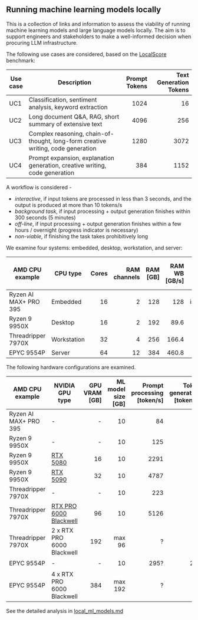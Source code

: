 ## Running machine learning models locally

This is a collection of links and information to assess the viability of
running machine learning models and large language models locally. The aim is
to support engineers and stakeholders to make a well-informed decision when
procuring LLM infrastructure.

The following use cases are considered, based on the [LocalScore](https://www.localscore.ai/about) benchmark:

| Use<br>case | Description                                                                      | Prompt<br>Tokens | Text Generation<br>Tokens |
|-------------|----------------------------------------------------------------------------------|-----------------:|--------------------------:|
| UC1         | Classification, sentiment analysis, keyword extraction                           | 1024             | 16                        |
| UC2         | Long document Q&A, RAG, short summary of extensive text                          | 4096             | 256                       |
| UC3         | Complex reasoning, chain-of-thought, long-form creative writing, code generation | 1280             | 3072                      |
| UC4         | Prompt expansion, explanation generation, creative writing, code generation      | 384              | 1152                      |

A workflow is considered -
-   *interactive*, if input tokens are processed in less than 3 seconds, and the output is produced at more than 10 tokens/s
-   *background task*, if input processing + output generation finishes within 300 seconds (5 minutes)
-   *off-line*, if input processing + output generation finishes within a few hours / overnight (progress indicator is necessary)
-   *non-viable*, if finishing the task takes prohibitively long

We examine four systems: embedded, desktop, workstation, and server:

| AMD CPU example       | CPU type    | Cores | RAM<br>channels | RAM<br>[GB] | RAM WB<br>[GB/s] | Max GPUs   | Max GPU<br>VRAM [GB] | Max ML model<br>size [B params] |
|-----------------------|-------------|------:|----------------:|------------:|-----------------:|-----------:|---------------------:|--------------------------------:|
| Ryzen AI MAX+ PRO 395 | Embedded    | 16    | 2               | 128         | 128              | integrated |                   96 |                              40 |
| Ryzen 9 9950X         | Desktop     | 16    | 2               | 192         | 89.6             |      1 (2) |                   96 |                              40 |
| Threadripper 7970X    | Workstation | 32    | 4               | 256         | 166.4            |      2 (6) |                  192 |                              80 |
| EPYC 9554P            | Server      | 64    | 12              | 384         | 460.8            |      6 (8) |                  576 |                             300 |


The following hardware configurations are examined.

| AMD CPU example       | NVIDIA GPU type                 | GPU VRAM<br>[GB] | ML model size<br>[GB] | Prompt<br>processing<br>[token/s] | Token<br>generation<br>[token/s] | UC1 | UC2 | UC3 | UC4 |
|-----------------------|---------------------------------|-----------------:|----------------------:|----------------------------------:|---------------------------------:|-----|-----|-----|-----|
| Ryzen AI MAX+ PRO 395 |        -                        |                - |                    10 |  84                               | 11                               | ✅ | ❌ | ❌ | ❓ |
| Ryzen 9 9950X         |        -                        |                - |                    10 |  125                              | 8                                | ✅ | ❌ | ❓ | ❓ |
| Ryzen 9 9950X         | [RTX 5080][ls754]               |               16 |                    10 |  2291                             | 24                               | ✅ | ✅ | ❓ | ❓ |
| Ryzen 9 9950X         | [RTX 5090][ls175]               |               32 |                    10 |  4787                             | 65                               | ✅ | ✅ | ✅ | ✅ |
| Threadripper 7970X    |        -                        |                - |                    10 |  223                              | 14                               | ✅ | ❌ | ✅ | ❓ |
| Threadripper 7970X    | [RTX PRO 6000 Blackwell][ls939] |               96 |                    10 |  5126                             | 81                               | ✅ | ✅ | ✅ | ✅ |
| Threadripper 7970X    | 2 x RTX PRO 6000 Blackwell      |              192 |                max 96 |  ?                                | ?                                | ✅ | ✅ | ✅ | ✅ |
| EPYC 9554P            |        -                        |                - |                    10 |  295?                             | 20?                              | ✅ | ❌ | ✅ | ❓ |
| EPYC 9554P            | 4 x RTX PRO 6000 Blackwell      |              384 |               max 192 |  ?                                | ?                                | ✅ | ✅ | ✅ | ✅ |

[ls754]: https://www.localscore.ai/result/754
[ls175]: https://www.localscore.ai/result/175
[ls939]: https://www.localscore.ai/result/939

See the detailed analysis in [local_ml_models.md](local_ml_models.md)
